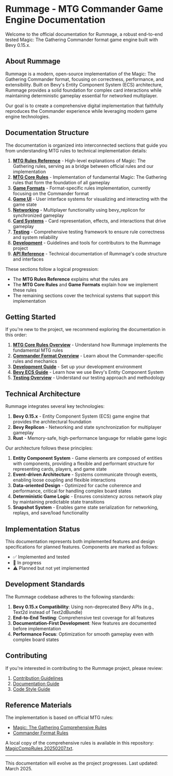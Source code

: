 # Rummage - MTG Commander Game Engine Documentation

Welcome to the official documentation for Rummage, a robust end-to-end tested Magic: The Gathering Commander format game engine built with Bevy 0.15.x.

## About Rummage

Rummage is a modern, open-source implementation of the Magic: The Gathering Commander format, focusing on correctness, performance, and extensibility. Built on Bevy's Entity Component System (ECS) architecture, Rummage provides a solid foundation for complex card interactions while maintaining deterministic gameplay essential for networked multiplayer.

Our goal is to create a comprehensive digital implementation that faithfully reproduces the Commander experience while leveraging modern game engine technologies.

## Documentation Structure

The documentation is organized into interconnected sections that guide you from understanding MTG rules to technical implementation details:

1. **[MTG Rules Reference](mtg_rules/index.md)** - High-level explanations of Magic: The Gathering rules, serving as a bridge between official rules and our implementation
2. **[MTG Core Rules](mtg_core/index.md)** - Implementation of fundamental Magic: The Gathering rules that form the foundation of all gameplay
3. **[Game Formats](formats/commander/index.md)** - Format-specific rules implementation, currently focusing on the Commander format
4. **[Game UI](game_gui/index.md)** - User interface systems for visualizing and interacting with the game state
5. **[Networking](networking/index.md)** - Multiplayer functionality using bevy_replicon for synchronized gameplay
6. **[Card Systems](card_systems/index.md)** - Card representation, effects, and interactions that drive gameplay
7. **[Testing](testing/index.md)** - Comprehensive testing framework to ensure rule correctness and system reliability
8. **[Development](development/index.md)** - Guidelines and tools for contributors to the Rummage project
9. **[API Reference](api/index.md)** - Technical documentation of Rummage's code structure and interfaces

These sections follow a logical progression:
- The **MTG Rules Reference** explains what the rules are
- The **MTG Core Rules** and **Game Formats** explain how we implement these rules
- The remaining sections cover the technical systems that support this implementation

## Getting Started

If you're new to the project, we recommend exploring the documentation in this order:

1. **[MTG Core Rules Overview](mtg_core/index.md)** - Understand how Rummage implements the fundamental MTG rules
2. **[Commander Format Overview](formats/commander/overview/index.md)** - Learn about the Commander-specific rules and mechanics
3. **[Development Guide](development/getting_started.md)** - Set up your development environment
4. **[Bevy ECS Guide](development/bevy_guide/ecs.md)** - Learn how we use Bevy's Entity Component System
5. **[Testing Overview](testing/index.md)** - Understand our testing approach and methodology

## Technical Architecture

Rummage integrates several key technologies:

1. **Bevy 0.15.x** - Entity Component System (ECS) game engine that provides the architectural foundation
2. **Bevy Replicon** - Networking and state synchronization for multiplayer gameplay
3. **Rust** - Memory-safe, high-performance language for reliable game logic

Our architecture follows these principles:

1. **Entity Component System** - Game elements are composed of entities with components, providing a flexible and performant structure for representing cards, players, and game state
2. **Event-driven Architecture** - Systems communicate through events, enabling loose coupling and flexible interactions
3. **Data-oriented Design** - Optimized for cache coherence and performance, critical for handling complex board states
4. **Deterministic Game Logic** - Ensures consistency across network play by maintaining predictable state transitions
5. **Snapshot System** - Enables game state serialization for networking, replays, and save/load functionality

## Implementation Status

This documentation represents both implemented features and design specifications for planned features. Components are marked as follows:

- ✅ Implemented and tested
- 🔄 In progress
- ⚠️ Planned but not yet implemented

## Development Standards

The Rummage codebase adheres to the following standards:

1. **Bevy 0.15.x Compatibility**: Using non-deprecated Bevy APIs (e.g., Text2d instead of Text2dBundle)
2. **End-to-End Testing**: Comprehensive test coverage for all features
3. **Documentation-First Development**: New features are documented before implementation
4. **Performance Focus**: Optimization for smooth gameplay even with complex board states

## Contributing

If you're interested in contributing to the Rummage project, please review:

1. [Contribution Guidelines](CONTRIBUTING.md)
2. [Documentation Guide](contributing/documentation.md)
3. [Code Style Guide](development/code_style.md)

## Reference Materials

The implementation is based on official MTG rules:

- [Magic: The Gathering Comprehensive Rules](https://magic.wizards.com/en/rules)
- [Commander Format Rules](https://mtgcommander.net/index.php/rules/)

A local copy of the comprehensive rules is available in this repository: [MagicCompRules 20250207.txt](mtg_rules/MagicCompRules%2020250207.txt).

---

This documentation will evolve as the project progresses. Last updated: March 2025. 